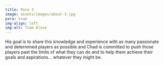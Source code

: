 ```yaml
---
title: Para 3
image: assets/images/about-3.jpg
para: true
img-align: left
img-alt: Timm Klose
---
```


His goal is to share this knowledge and experience with as many passionate and determined players as possible and Chad is committed to push those players past the limits of what they can do and to help them achieve their goals and aspirations… whatever they might be.
